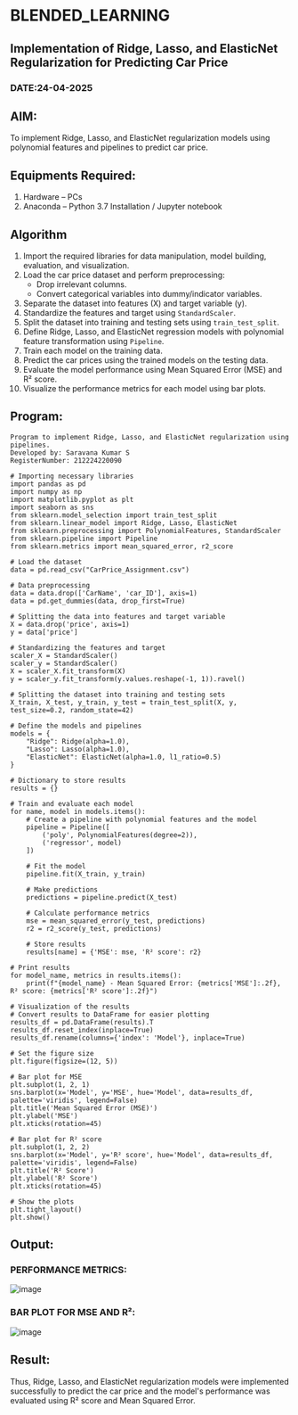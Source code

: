 # BLENDED_LEARNING
## Implementation of Ridge, Lasso, and ElasticNet Regularization for Predicting Car Price
### DATE:24-04-2025
## AIM:
To implement Ridge, Lasso, and ElasticNet regularization models using polynomial features and pipelines to predict car price.

## Equipments Required:
1. Hardware – PCs
2. Anaconda – Python 3.7 Installation / Jupyter notebook

## Algorithm
1. Import the required libraries for data manipulation, model building, evaluation, and visualization.
2. Load the car price dataset and perform preprocessing:
   - Drop irrelevant columns.
   - Convert categorical variables into dummy/indicator variables.
3. Separate the dataset into features (X) and target variable (y).
4. Standardize the features and target using `StandardScaler`.
5. Split the dataset into training and testing sets using `train_test_split`.
6. Define Ridge, Lasso, and ElasticNet regression models with polynomial feature transformation using `Pipeline`.
7. Train each model on the training data.
8. Predict the car prices using the trained models on the testing data.
9. Evaluate the model performance using Mean Squared Error (MSE) and R² score.
10. Visualize the performance metrics for each model using bar plots.

## Program:
```
Program to implement Ridge, Lasso, and ElasticNet regularization using pipelines.
Developed by: Saravana Kumar S
RegisterNumber: 212224220090

# Importing necessary libraries
import pandas as pd
import numpy as np
import matplotlib.pyplot as plt
import seaborn as sns
from sklearn.model_selection import train_test_split
from sklearn.linear_model import Ridge, Lasso, ElasticNet
from sklearn.preprocessing import PolynomialFeatures, StandardScaler
from sklearn.pipeline import Pipeline
from sklearn.metrics import mean_squared_error, r2_score

# Load the dataset
data = pd.read_csv("CarPrice_Assignment.csv")

# Data preprocessing
data = data.drop(['CarName', 'car_ID'], axis=1)
data = pd.get_dummies(data, drop_first=True)

# Splitting the data into features and target variable
X = data.drop('price', axis=1)
y = data['price']

# Standardizing the features and target
scaler_X = StandardScaler()
scaler_y = StandardScaler()
X = scaler_X.fit_transform(X)
y = scaler_y.fit_transform(y.values.reshape(-1, 1)).ravel()

# Splitting the dataset into training and testing sets
X_train, X_test, y_train, y_test = train_test_split(X, y, test_size=0.2, random_state=42)

# Define the models and pipelines
models = {
    "Ridge": Ridge(alpha=1.0),
    "Lasso": Lasso(alpha=1.0),
    "ElasticNet": ElasticNet(alpha=1.0, l1_ratio=0.5)
}

# Dictionary to store results
results = {}

# Train and evaluate each model
for name, model in models.items():
    # Create a pipeline with polynomial features and the model
    pipeline = Pipeline([
        ('poly', PolynomialFeatures(degree=2)),
        ('regressor', model)
    ])

    # Fit the model
    pipeline.fit(X_train, y_train)

    # Make predictions
    predictions = pipeline.predict(X_test)

    # Calculate performance metrics
    mse = mean_squared_error(y_test, predictions)
    r2 = r2_score(y_test, predictions)

    # Store results
    results[name] = {'MSE': mse, 'R² score': r2}

# Print results
for model_name, metrics in results.items():
    print(f"{model_name} - Mean Squared Error: {metrics['MSE']:.2f}, R² score: {metrics['R² score']:.2f}")

# Visualization of the results
# Convert results to DataFrame for easier plotting
results_df = pd.DataFrame(results).T
results_df.reset_index(inplace=True)
results_df.rename(columns={'index': 'Model'}, inplace=True)

# Set the figure size
plt.figure(figsize=(12, 5))

# Bar plot for MSE
plt.subplot(1, 2, 1)
sns.barplot(x='Model', y='MSE', hue='Model', data=results_df, palette='viridis', legend=False)
plt.title('Mean Squared Error (MSE)')
plt.ylabel('MSE')
plt.xticks(rotation=45)

# Bar plot for R² score
plt.subplot(1, 2, 2)
sns.barplot(x='Model', y='R² score', hue='Model', data=results_df, palette='viridis', legend=False)
plt.title('R² Score')
plt.ylabel('R² Score')
plt.xticks(rotation=45)

# Show the plots
plt.tight_layout()
plt.show()

```

## Output:
### PERFORMANCE METRICS:
![image](https://github.com/user-attachments/assets/5118744e-f17a-4f06-a322-3ab06574c0bf)

### BAR PLOT FOR MSE AND R²:

![image](https://github.com/user-attachments/assets/db8203cd-7460-463d-a939-1a6c9a6f42af)



## Result:
Thus, Ridge, Lasso, and ElasticNet regularization models were implemented successfully to predict the car price and the model's performance was evaluated using R² score and Mean Squared Error.
